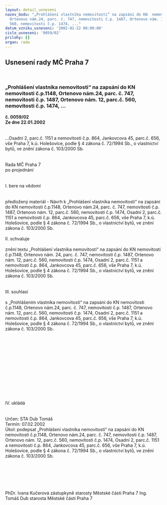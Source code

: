 ```yaml
---
layout: detail_usneseni
nazev_bodu: "„Prohlášení vlastníka nemovitosti“ na zapsání do KN  nemovitosti č.p.1148,
  Ortenovo nám.24, parc. č. 747, nemovitosti č.p. 1487, Ortenovo nám. 12,  parc.č.
  560, nemovitosti č.p. 1474, ..."
datum_vzniku_usneseni: '2002-01-22 00:00:00'
cislo_usneseni: '0059/02'
prilohy: []
organ: rada
---
```

<div id="ucUsn_pList" class="usn">
	<span><h2>Usnesení rady MČ Praha 7 </h2>
<br></span><div class="standBody">
<span><h3>„Prohlášení vlastníka nemovitosti“ na zapsání do KN  nemovitosti č.p.1148, Ortenovo nám.24, parc. č. 747, nemovitosti č.p. 1487, Ortenovo nám. 12,  parc.č. 560, nemovitosti č.p. 1474, ...</h3></span><div class="center">
		<strong>č. 0059/02</strong><br>
	</div>
<div class="center">
		<strong>Ze dne 22.01.2002</strong><br><br>
	</div>
<br>...Osadní 2, parc.č. 1151 a nemovitosti č.p. 864, Jankovcova 45,  parc.č. 656, vše Praha 7, k.ú. Holešovice, podle § 4 zákona č. 72/1994 Sb., o vlastnictví bytů, ve znění zákona č. 103/2000 Sb.<br><br><br>Rada MČ Praha 7<br>po projednání<br><br><br>I.	bere na vědomí<br><br> <br>předložený materiál - Návrh k „Prohlášení vlastníka nemovitosti“ na zapsání do KN nemovitosti č.p.1148, Ortenovo nám.24, parc. č. 747, nemovitosti č.p. 1487, Ortenovo nám. 12,  parc.č. 560, nemovitosti č.p. 1474, Osadní 2, parc.č. 1151 a nemovitosti č.p. 864, Jankovcova 45,  parc.č. 656, vše Praha 7, k.ú. Holešovice, podle § 4 zákona č. 72/1994 Sb., o vlastnictví bytů, ve znění zákona č. 103/2000 Sb. <br><br>II.	schvaluje <br><br>znění textu  „Prohlášení vlastníka nemovitosti“ na zapsání do KN nemovitosti č.p.1148, Ortenovo nám. 24, parc. č. 747, nemovitosti č.p. 1487, Ortenovo nám. 12,  parc.č. 560, nemovitosti č.p. 1474, Osadní 2, parc.č. 1151 a nemovitosti č.p. 864, Jankovcova 45,  parc.č. 656, vše Praha 7, k.ú. Holešovice, podle § 4 zákona č. 72/1994 Sb., o vlastnictví bytů, ve znění zákona č. 103/2000 Sb.<br><br><br>III.	souhlasí <br><br>s  „Prohlášením vlastníka nemovitosti“ na zapsání do KN nemovitosti č.p.1148, Ortenovo nám.24, parc. č. 747, nemovitosti č.p. 1487, Ortenovo nám. 12,  parc.č. 560, nemovitosti č.p. 1474, Osadní 2, parc.č. 1151 a nemovitosti č.p. 864, Jankovcova 45,  parc.č. 656, vše Praha 7, k.ú. Holešovice, podle § 4 zákona č. 72/1994 Sb., o vlastnictví bytů, ve znění zákona č. 103/2000 Sb.<br><br><br><br><br><br><br><br><br><br><br><br><br><br>IV.	ukládá <br><br> <br>Určen:	STA Dub Tomáš<br>Termín: 07.02.2002<br>Úkol:	podepsat   „Prohlášení vlastníka nemovitosti“ na zapsání do KN  nemovitosti č.p.1148, Ortenovo nám.24, parc. č. 747, nemovitosti č.p. 1487, Ortenovo nám. 12,  parc.č. 560, nemovitosti č.p. 1474, Osadní 2, parc.č. 1151 a nemovitosti č.p. 864, Jankovcova 45,  parc.č. 656, vše Praha 7, k.ú. Holešovice, podle § 4 zákona č. 72/1994 Sb., o vlastnictví bytů, ve znění zákona č. 103/2000 Sb. <br> <br><br><br><br> <br>	<br>PhDr. Ivana Kučerová zástupkyně starosty Městské části Praha 7	Ing. Tomáš Dub starosta Městské části Praha 7<br>	<br><br>
</div>
</div>